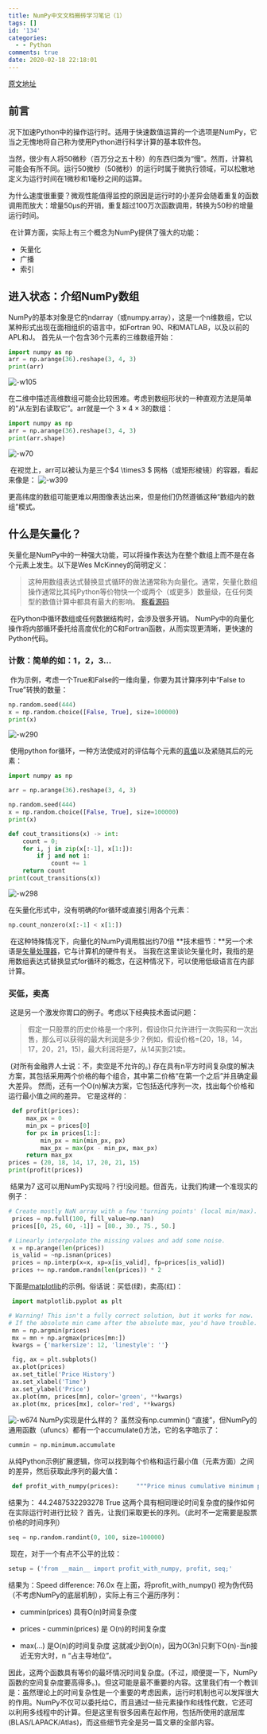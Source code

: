 ```yaml
---
title: NumPy中文文档搬砖学习笔记（1）
tags: []
id: '134'
categories:
  - - Python
comments: true
date: 2020-02-18 22:18:01
---
```


[原文地址](https://www.numpy.org.cn/article/advanced/numpy_array_programming.html)

## 前言

​ 况下加速Python中的操作运行时。适用于快速数值运算的一个选项是NumPy，它当之无愧地将自己称为使用Python进行科学计算的基本软件包。

​ 当然，很少有人将50微秒（百万分之五十秒）的东西归类为“慢”。然而，计算机可能会有所不同。运行50微秒（50微秒）的运行时属于微执行领域，可以松散地定义为运行时间在1微秒和1毫秒之间的运算。

​ 为什么速度很重要？微观性能值得监控的原因是运行时的小差异会随着重复的函数调用而放大：增量50μs的开销，重复超过100万次函数调用，转换为50秒的增量运行时间。

​ 在计算方面，实际上有三个概念为NumPy提供了强大的功能：

*   矢量化
*   广播
*   索引

## 进入状态：介绍NumPy数组

​ NumPy的基本对象是它的ndarray（或numpy.array），这是一个n维数组，它以某种形式出现在面相组织的语言中，如Fortran 90、R和MATLAB，以及以前的APL和J。 首先从一个包含36个元素的三维数组开始：

```python
import numpy as np
arr = np.arange(36).reshape(3, 4, 3)
print(arr)
```

![-w105](https://img.wush.cc/16311032484388.png?imageView2/0/format/webp/q/80)

​ 在二维中描述高维数组可能会比较困难。考虑到数组形状的一种直观方法是简单的“从左到右读取它”。arr就是一个 $3\times4\times3$的数组：

```python
import numpy as np
arr = np.arange(36).reshape(3, 4, 3)
print(arr.shape)
```

![-w70](https://img.wush.cc/16311032484400.png?imageView2/0/format/webp/q/80)

​ 在视觉上，arr可以被认为是三个$4 \times3 $ 网格（或矩形棱镜）的容器，看起来像是： ![-w399](https://img.wush.cc/16311032484410.png?imageView2/0/format/webp/q/80)

​ 更高纬度的数组可能更难以用图像表达出来，但是他们仍然遵循这种“数组内的数组”模式。

## 什么是矢量化？

​ 矢量化是NumPy中的一种强大功能，可以将操作表达为在整个数组上而不是在各个元素上发生。以下是Wes McKinney的简明定义：

> 这种用数组表达式替换显式循环的做法通常称为向量化。通常，矢量化数组操作通常比其纯Python等价物快一个或两个（或更多）数量级，在任何类型的数值计算中都具有最大的影响。 [察看源码](https://www.oreilly.com/library/view/python-for-data/9781449323592/ch04.html)

​ 在Python中循环数组或任何数据结构时，会涉及很多开销。 NumPy中的向量化操作将内部循环委托给高度优化的C和Fortran函数，从而实现更清晰，更快速的Python代码。

### 计数：简单的如：1，2，3...

​ 作为示例，考虑一个True和False的一维向量，你要为其计算序列中“False to True”转换的数量：

```python
np.random.seed(444)
x = np.random.choice([False, True], size=100000)
print(x)
```

![-w290](https://img.wush.cc/16311032484424.png?imageView2/0/format/webp/q/80)

​ 使用python for循环，一种方法使成对的评估每个元素的[真值](https://docs.python.org/3/library/stdtypes.html#truth-value-testing)以及紧随其后的元素：

```python
import numpy as np

arr = np.arange(36).reshape(3, 4, 3)

np.random.seed(444)
x = np.random.choice([False, True], size=100000)
print(x)

def cout_transitions(x) -> int:
    count = 0;
    for i, j in zip(x[:-1], x[1:]):
        if j and not i:
            count += 1
    return count
print(cout_transitions(x))
```

![-w298](https://img.wush.cc/16311032484438.png?imageView2/0/format/webp/q/80)

在矢量化形式中，没有明确的for循环或直接引用各个元素：

```python
np.count_nonzero(x[:-1] < x[1:])
```

​ 在这种特殊情况下，向量化的NumPy调用胜出约70倍 **技术细节：**另一个术语是[矢量处理器](https://docs.microsoft.com/en-us/archive/blogs/nativeconcurrency/what-is-vectorization)，它与计算机的硬件有关。 当我在这里谈论矢量化时，我指的是用数组表达式替换显式for循环的概念，在这种情况下，可以使用低级语言在内部计算。

### 买低，卖高

​ 这是另一个激发你胃口的例子。考虑以下经典技术面试问题：

> 假定一只股票的历史价格是一个序列，假设你只允许进行一次购买和一次出售，那么可以获得的最大利润是多少？例如，假设价格=(20，18，14，17，20，21，15)，最大利润将是7，从14买到21卖。

​ (对所有金融界人士说：不，卖空是不允许的。) ​ 存在具有n平方时间复杂度的解决方案，其包括采用两个价格的每个组合，其中第二价格“在第一个之后”并且确定最大差异。 然而，还有一个O(n)解决方案，它包括迭代序列一次，找出每个价格和运行最小值之间的差异。 它是这样的：

```python
 def profit(prices):
     max_px = 0
     min_px = prices[0]
     for px in prices[1:]:
         min_px = min(min_px, px)
         max_px = max(px - min_px, max_px)
     return max_px
prices = (20, 18, 14, 17, 20, 21, 15)
print(profit(prices))
```

​ 结果为7 ​ 这可以用NumPy实现吗？行!没问题。但首先，让我们构建一个准现实的例子：

```python
# Create mostly NaN array with a few 'turning points' (local min/max).
 prices = np.full(100, fill_value=np.nan)
 prices[[0, 25, 60, -1]] = [80., 30., 75., 50.]

# Linearly interpolate the missing values and add some noise.
 x = np.arange(len(prices))
 is_valid = ~np.isnan(prices)
 prices = np.interp(x=x, xp=x[is_valid], fp=prices[is_valid])
 prices += np.random.randn(len(prices)) * 2
```

下面是[matplotlib](https://realpython.com/python-matplotlib-guide/)的示例。俗话说：买低(绿)，卖高(红)：

```python
 import matplotlib.pyplot as plt

# Warning! This isn't a fully correct solution, but it works for now.
# If the absolute min came after the absolute max, you'd have trouble.
 mn = np.argmin(prices)
 mx = mn + np.argmax(prices[mn:])
 kwargs = {'markersize': 12, 'linestyle': ''}

 fig, ax = plt.subplots()
 ax.plot(prices)
 ax.set_title('Price History')
 ax.set_xlabel('Time')
 ax.set_ylabel('Price')
 ax.plot(mn, prices[mn], color='green', **kwargs)
 ax.plot(mx, prices[mx], color='red', **kwargs)
```

![-w674](https://img.wush.cc/16311032484453.png?imageView2/0/format/webp/q/80) NumPy实现是什么样的？ 虽然没有np.cummin() “直接”，但NumPy的通用函数（ufuncs）都有一个accumulate()方法，它的名字暗示了：

```python
cummin = np.minimum.accumulate
```

​ 从纯Python示例扩展逻辑，你可以找到每个价格和运行最小值（元素方面）之间的差异，然后获取此序列的最大值：

```python
 def profit_with_numpy(prices):     """Price minus cumulative minimum price, element-wise."""     prices = np.asarray(prices)     return np.max(prices - cummin(prices)) print(profit_with_numpy(prices))print(np.allclose(profit_with_numpy(prices), profit(prices)))
```

结果为： 44.2487532293278 True 这两个具有相同理论时间复杂度的操作如何在实际运行时进行比较？ 首先，让我们采取更长的序列。（此时不一定需要是股票价格的时间序列）

```python
seq = np.random.randint(0, 100, size=100000)
```

​ 现在，对于一个有点不公平的比较：

```python
setup = ('from __main__ import profit_with_numpy, profit, seq;'          ' import numpy as np') num = 250 pytime = timeit('profit(seq)', setup=setup, number=num) nptime = timeit('profit_with_numpy(seq)', setup=setup, number=num) print('Speed difference: {:0.1f}x'.format(pytime / nptime))
```

结果为：Speed difference: 76.0x 在上面，将profit_with_numpy() 视为伪代码（不考虑NumPy的底层机制），实际上有三个遍历序列：

*   cummin(prices) 具有O(n)时间复杂度
    
*   prices - cummin(prices) 是 O(n)的时间复杂度
    
*   max(...) 是O(n)的时间复杂度 这就减少到O(n)，因为O(3n)只剩下O(n)-当n接近无穷大时，n “占主导地位”。
    

因此，这两个函数具有等价的最坏情况时间复杂度。(不过，顺便提一下，NumPy函数的空间复杂度要高得多。)。但这可能是最不重要的内容。这里我们有一个教训是：虽然理论上的时间复杂性是一个重要的考虑因素，运行时机制也可以发挥很大的作用。NumPy不仅可以委托给C，而且通过一些元素操作和线性代数，它还可以利用多线程中的计算。但是这里有很多因素在起作用，包括所使用的底层库(BLAS/LAPACK/Atlas)，而这些细节完全是另一篇文章的全部内容。